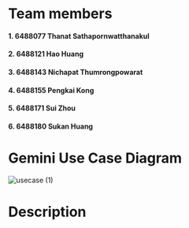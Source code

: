# Team members
#### 1. 6488077 Thanat Sathapornwatthanakul
#### 2. 6488121 Hao Huang
#### 3. 6488143 Nichapat Thumrongpowarat
#### 4. 6488155 Pengkai Kong
#### 5. 6488171 Sui Zhou
#### 6. 6488180 Sukan Huang

# Gemini Use Case Diagram

![usecase (1)](https://github.com/ICT-Mahidol/Gemini-2023/assets/131524340/f1a082da-94fe-485a-98e5-2122ba25622a)

# Description
